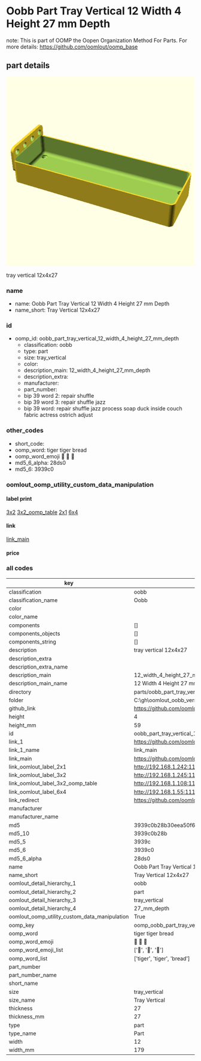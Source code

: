 # Oobb Part Tray Vertical 12 Width 4 Height 27 mm Depth  

note: This is part of OOMP the Oopen Organization Method For Parts. For more details: https://github.com/oomlout/oomp_base

##  part details
  

[![](3dpr.png)](3dpr.png)

tray vertical 12x4x27



### name
* name: Oobb Part Tray Vertical 12 Width 4 Height 27 mm Depth
* name_short: Tray Vertical 12x4x27 
### id
* oomp_id: oobb_part_tray_vertical_12_width_4_height_27_mm_depth
  * classification: oobb
  * type: part
  * size: tray_vertical
  * color: 
  * description_main: 12_width_4_height_27_mm_depth
  * description_extra: 
  * manufacturer: 
  * part_number: 
  * bip 39 word 2: repair shuffle
  * bip 39 word 3: repair shuffle jazz
  * bip 39 word: repair shuffle jazz process soap duck inside couch fabric actress ostrich adjust

### other_codes
* short_code: 
* oomp_word: tiger tiger bread
* oomp_word_emoji :tiger: :tiger: :bread:
* md5_6_alpha: 28ds0
* md5_6: 3939c0






### oomlout_oomp_utility_custom_data_manipulation
#### label print
[3x2](http://192.168.1.245:1112/?label=oomp%2028ds0)
[3x2_oomp_table](http://192.168.1.108:1112/?label=oomp%2028ds0)
[2x1](http://192.168.1.242:1112/?label=oomp%2028ds0)
[6x4](http://192.168.1.55:1112/?label=oomp%2028ds0)    

#### link

[link_main](https://github.com/oomlout/oomlout_oobb_version_4_generated_parts/tree/main/navigation_oomp/oobb/part/tray_vertical/12_width_4_height_27_mm_depth/part)                              

#### price







### all codes 
| key | value |  
| --- | --- |  
| classification | oobb |  
| classification_name | Oobb |  
| color |  |  
| color_name |  |  
| components | [] |  
| components_objects | [] |  
| components_string | [] |  
| description | tray vertical 12x4x27 |  
| description_extra |  |  
| description_extra_name |  |  
| description_main | 12_width_4_height_27_mm_depth |  
| description_main_name | 12 Width 4 Height 27 mm Depth |  
| directory | parts/oobb_part_tray_vertical_12_width_4_height_27_mm_depth |  
| folder | C:\gh\oomlout_oobb_version_4_generated_parts\parts\oobb_part_tray_vertical_12_width_4_height_27_mm_depth |  
| github_link | https://github.com/oomlout/oomlout_oomp_part_src/tree/main/parts/oobb_part_tray_vertical_12_width_4_height_27_mm_depth |  
| height | 4 |  
| height_mm | 59 |  
| id | oobb_part_tray_vertical_12_width_4_height_27_mm_depth |  
| link_1 | https://github.com/oomlout/oomlout_oobb_version_4_generated_parts/tree/main/navigation_oomp/oobb/part/tray_vertical/12_width_4_height_27_mm_depth/part |  
| link_1_name | link_main |  
| link_main | https://github.com/oomlout/oomlout_oobb_version_4_generated_parts/tree/main/navigation_oomp/oobb/part/tray_vertical/12_width_4_height_27_mm_depth/part |  
| link_oomlout_label_2x1 | http://192.168.1.242:1112/?label=oomp%2028ds0 |  
| link_oomlout_label_3x2 | http://192.168.1.245:1112/?label=oomp%2028ds0 |  
| link_oomlout_label_3x2_oomp_table | http://192.168.1.108:1112/?label=oomp%2028ds0 |  
| link_oomlout_label_6x4 | http://192.168.1.55:1112/?label=oomp%2028ds0 |  
| link_redirect | https://github.com/oomlout/oomlout_oobb_version_4_generated_parts/tree/main/parts/oobb_tray_vertical_12_04_27 |  
| manufacturer |  |  
| manufacturer_name |  |  
| md5 | 3939c0b28b30eea50f66dab8eef1ddb4 |  
| md5_10 | 3939c0b28b |  
| md5_5 | 3939c |  
| md5_6 | 3939c0 |  
| md5_6_alpha | 28ds0 |  
| name | Oobb Part Tray Vertical 12 Width 4 Height 27 mm Depth |  
| name_short | Tray Vertical 12x4x27  |  
| oomlout_detail_hierarchy_1 | oobb |  
| oomlout_detail_hierarchy_2 | part |  
| oomlout_detail_hierarchy_3 | tray_vertical |  
| oomlout_detail_hierarchy_4 | 27_mm_depth |  
| oomlout_oomp_utility_custom_data_manipulation | True |  
| oomp_key | oomp_oobb_part_tray_vertical_12_width_4_height_27_mm_depth |  
| oomp_word | tiger tiger bread |  
| oomp_word_emoji | :tiger: :tiger: :bread: |  
| oomp_word_emoji_list | [':tiger:', ':tiger:', ':bread:'] |  
| oomp_word_list | ['tiger', 'tiger', 'bread'] |  
| part_number |  |  
| part_number_name |  |  
| short_name |  |  
| size | tray_vertical |  
| size_name | Tray Vertical |  
| thickness | 27 |  
| thickness_mm | 27 |  
| type | part |  
| type_name | Part |  
| width | 12 |  
| width_mm | 179 |  
